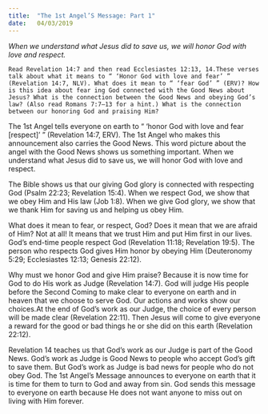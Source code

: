 ```yaml
---
title:  "The 1st Angel’S Message: Part 1"
date:   04/03/2019
---
```


_When we understand what Jesus did to save us, we will honor God with love and respect._

`Read Revelation 14:7 and then read Ecclesiastes 12:13, 14.These verses talk about what it means to “ ‘Honor God with love and fear’ ” (Revelation 14:7, NLV). What does it mean to “ ‘fear God’ ” (ERV)? How is this idea about fear­ ing God connected with the Good News about Jesus? What is the connection between the Good News and obeying God’s law? (Also read Romans 7:7–13 for a hint.) What is the connection between our honoring God and praising Him?`

The 1st Angel tells everyone on earth to “ ‘honor God with love and fear [respect]’ ” (Revelation 14:7, ERV). The 1st Angel who makes this announcement also carries the Good News. This word picture about the angel with the Good News shows us something important. When we understand what Jesus did to save us, we will honor God with love and respect.

The Bible shows us that our giving God glory is connected with respecting God (Psalm 22:23; Revelation 15:4). When we respect God, we show that we obey Him and His law (Job 1:8). When we give God glory, we show that we thank Him for saving us and helping us obey Him.

What does it mean to fear, or respect, God? Does it mean that we are afraid of Him? Not at all! It means that we trust Him and put Him first in our lives. God’s end-time people respect God (Revelation 11:18; Revelation 19:5). The person who respects God gives Him honor by obeying Him (Deuteronomy 5:29; Ecclesiastes 12:13; Genesis 22:12).

Why must we honor God and give Him praise? Because it is now time for God to do His work as Judge (Revelation 14:7). God will judge His people before the Second Coming to make clear to everyone on earth and in heaven that we choose to serve God. Our actions and works show our choices.At the end of God’s work as our Judge, the choice of every person will be made clear (Revelation 22:11). Then Jesus will come to give everyone a reward for the good or bad things he or she did on this earth (Revelation 22:12).

Revelation 14 teaches us that God’s work as our Judge is part of the Good News. God’s work as Judge is Good News to people who accept God’s gift to save them. But God’s work as Judge is bad news for people who do not obey God. The 1st Angel’s Message announces to everyone on earth that it is time for them to turn to God and away from sin. God sends this message to everyone on earth because He does not want anyone to miss out on living with Him forever.